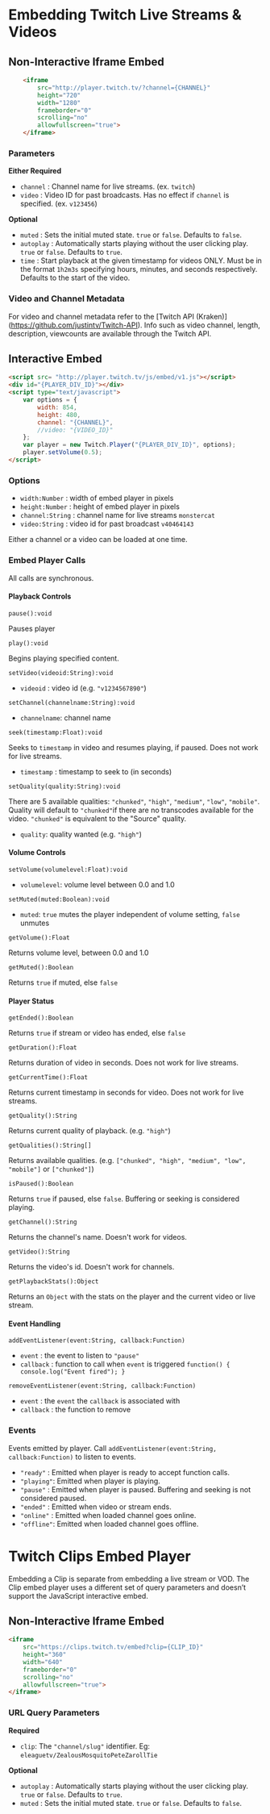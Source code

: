 # Embedding Twitch Live Streams & Videos


## Non-Interactive Iframe Embed
```html
    <iframe 
        src="http://player.twitch.tv/?channel={CHANNEL}" 
        height="720" 
        width="1280" 
        frameborder="0" 
        scrolling="no"
        allowfullscreen="true">
    </iframe>
```

### Parameters
**Either Required**
- `channel`   : Channel name for live streams. (ex. `twitch`)
- `video`     : Video ID for past broadcasts. Has no effect if `channel` is specified. (ex. `v123456`)

**Optional**
- `muted`     : Sets the initial muted state. `true` or `false`. Defaults to `false`.
- `autoplay`  : Automatically starts playing without the user clicking play. `true` or `false`. Defaults to `true`.
- `time`      : Start playback at the given timestamp for videos ONLY. Must be in the format `1h2m3s` specifying hours, minutes, and seconds respectively. Defaults to the start of the video.

### Video and Channel Metadata
For video and channel metadata refer to the [Twitch API (Kraken)] (https://github.com/justintv/Twitch-API).
Info such as video channel, length, description, viewcounts are available through the Twitch API.

## Interactive Embed
```html
<script src= "http://player.twitch.tv/js/embed/v1.js"></script>
<div id="{PLAYER_DIV_ID}"></div>
<script type="text/javascript">
	var options = {
		width: 854,
		height: 480,
		channel: "{CHANNEL}", 
		//video: "{VIDEO_ID}"		
	};
	var player = new Twitch.Player("{PLAYER_DIV_ID}", options);
	player.setVolume(0.5);
</script>
```

### Options
- `width:Number`	: width of embed player in pixels
- `height:Number`	: height of embed player in pixels
- `channel:String`	: channel name for live streams `monstercat` 
- `video:String`	: video id for past broadcast `v40464143` 

Either a channel or a video can be loaded at one time.

### Embed Player Calls
All calls are synchronous.

#### Playback Controls
`pause():void`

Pauses player

`play():void`

Begins playing specified content.

`setVideo(videoid:String):void` 

- `videoid`     : video id (e.g. `"v1234567890"`)

`setChannel(channelname:String):void`

- `channelname`: channel name 

`seek(timestamp:Float):void`

Seeks to `timestamp` in video and resumes playing, if paused. Does not work for live streams. 
- `timestamp`   : timestamp to seek to (in seconds)

`setQuality(quality:String):void`

There are 5 available qualities: `"chunked"`, `"high"`, `"medium"`, `"low"`, `"mobile"`.
Quality will default to `"chunked"`if there are no transcodes available for the video. `"chunked"` is equivalent to the "Source" quality.
- `quality`: quality wanted (e.g. `"high"`) 

#### Volume Controls

`setVolume(volumelevel:Float):void`

- `volumelevel`: volume level between 0.0 and 1.0

`setMuted(muted:Boolean):void`

- `muted`: `true` mutes the player independent of volume setting, `false` unmutes

`getVolume():Float`

Returns volume level, between 0.0 and 1.0

`getMuted():Boolean`

Returns `true` if muted, else `false`

#### Player Status
`getEnded():Boolean`

Returns `true` if stream or video has ended, else `false`

`getDuration():Float`

Returns duration of video in seconds. Does not work for live streams. 

`getCurrentTime():Float`

Returns current timestamp in seconds for video. Does not work for live streams. 

`getQuality():String`

Returns current quality of playback. (e.g. `"high"`)

`getQualities():String[]`

Returns available qualities. (e.g. `["chunked", "high", "medium", "low", "mobile"]` or `["chunked"]`)

`isPaused():Boolean`

Returns `true` if paused, else `false`. Buffering or seeking is considered playing.

`getChannel():String`

Returns the channel's name. Doesn't work for videos. 

`getVideo():String`

Returns the video's id. Doesn't work for channels. 

`getPlaybackStats():Object`

Returns an `Object` with the stats on the player and the current video or live stream.

#### Event Handling

`addEventListener(event:String, callback:Function)`

- `event`     : the event to listen to `"pause"`
- `callback`  : function to call when `event` is triggered `function() { console.log("Event fired"); }`

`removeEventListener(event:String, callback:Function)`

- `event`     : the `event` the `callback` is associated with
- `callback`  : the function to remove 


### Events
Events emitted by player. Call `addEventListener(event:String, callback:Function)` to listen to events.

- `"ready"`  : Emitted when player is ready to accept function calls.
- `"playing"`: Emitted when player is playing.
- `"pause"`  : Emitted when player is paused. Buffering and seeking is not considered paused.
- `"ended"`  : Emitted when video or stream ends.
- `"online"` : Emitted when loaded channel goes online.
- `"offline"`: Emitted when loaded channel goes offline.


# Twitch Clips Embed Player

Embedding a Clip is separate from embedding a live stream or VOD. The Clip embed player
uses a different set of query parameters and doesn’t support the JavaScript interactive embed.

## Non-Interactive Iframe Embed

```html
<iframe 
    src="https://clips.twitch.tv/embed?clip={CLIP_ID}" 
    height="360" 
    width="640" 
    frameborder="0" 
    scrolling="no"
    allowfullscreen="true">
</iframe>
```

### URL Query Parameters
**Required**
- `clip`: The `"channel/slug"` identifier. Eg: `eleaguetv/ZealousMosquitoPeteZarollTie`

**Optional**
- `autoplay`  : Automatically starts playing without the user clicking play. `true` or `false`. Defaults to `true`.
- `muted`     : Sets the initial muted state. `true` or `false`. Defaults to `false`.

